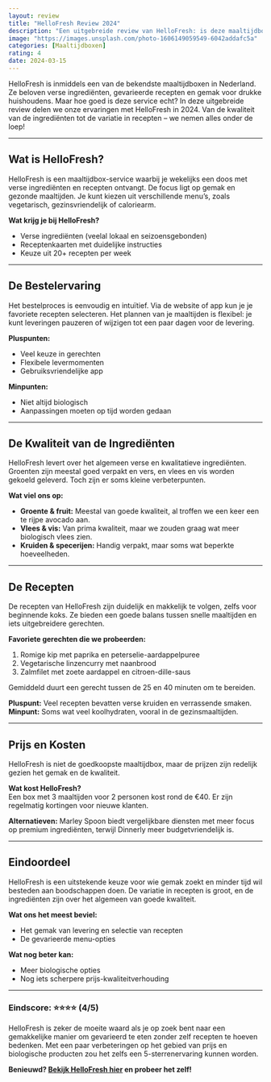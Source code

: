 ```yaml
---
layout: review
title: "HelloFresh Review 2024"
description: "Een uitgebreide review van HelloFresh: is deze maaltijdbox de moeite waard?"
image: "https://images.unsplash.com/photo-1606149059549-6042addafc5a"
categories: [Maaltijdboxen]
rating: 4
date: 2024-03-15
---
```


HelloFresh is inmiddels een van de bekendste maaltijdboxen in Nederland. Ze beloven verse ingrediënten, gevarieerde recepten en gemak voor drukke huishoudens. Maar hoe goed is deze service echt? In deze uitgebreide review delen we onze ervaringen met HelloFresh in 2024. Van de kwaliteit van de ingrediënten tot de variatie in recepten – we nemen alles onder de loep!

---

## Wat is HelloFresh?
HelloFresh is een maaltijdbox-service waarbij je wekelijks een doos met verse ingrediënten en recepten ontvangt. De focus ligt op gemak en gezonde maaltijden. Je kunt kiezen uit verschillende menu’s, zoals vegetarisch, gezinsvriendelijk of caloriearm.

**Wat krijg je bij HelloFresh?**  
- Verse ingrediënten (veelal lokaal en seizoensgebonden)  
- Receptenkaarten met duidelijke instructies  
- Keuze uit 20+ recepten per week  

---

## De Bestelervaring  
Het bestelproces is eenvoudig en intuïtief. Via de website of app kun je je favoriete recepten selecteren. Het plannen van je maaltijden is flexibel: je kunt leveringen pauzeren of wijzigen tot een paar dagen voor de levering.  

**Pluspunten:**  
- Veel keuze in gerechten  
- Flexibele levermomenten  
- Gebruiksvriendelijke app  

**Minpunten:**  
- Niet altijd biologisch  
- Aanpassingen moeten op tijd worden gedaan  

---

## De Kwaliteit van de Ingrediënten  
HelloFresh levert over het algemeen verse en kwalitatieve ingrediënten. Groenten zijn meestal goed verpakt en vers, en vlees en vis worden gekoeld geleverd. Toch zijn er soms kleine verbeterpunten.  

**Wat viel ons op:**  
- **Groente & fruit:** Meestal van goede kwaliteit, al troffen we een keer een te rijpe avocado aan.  
- **Vlees & vis:** Van prima kwaliteit, maar we zouden graag wat meer biologisch vlees zien.  
- **Kruiden & specerijen:** Handig verpakt, maar soms wat beperkte hoeveelheden.  

---

## De Recepten  
De recepten van HelloFresh zijn duidelijk en makkelijk te volgen, zelfs voor beginnende koks. Ze bieden een goede balans tussen snelle maaltijden en iets uitgebreidere gerechten.  

**Favoriete gerechten die we probeerden:**  
1. Romige kip met paprika en peterselie-aardappelpuree  
2. Vegetarische linzencurry met naanbrood  
3. Zalmfilet met zoete aardappel en citroen-dille-saus  

Gemiddeld duurt een gerecht tussen de 25 en 40 minuten om te bereiden.  

**Pluspunt:** Veel recepten bevatten verse kruiden en verrassende smaken.  
**Minpunt:** Soms wat veel koolhydraten, vooral in de gezinsmaaltijden.  

---

## Prijs en Kosten  
HelloFresh is niet de goedkoopste maaltijdbox, maar de prijzen zijn redelijk gezien het gemak en de kwaliteit.  

**Wat kost HelloFresh?**  
Een box met 3 maaltijden voor 2 personen kost rond de €40. Er zijn regelmatig kortingen voor nieuwe klanten.  

**Alternatieven:** Marley Spoon biedt vergelijkbare diensten met meer focus op premium ingrediënten, terwijl Dinnerly meer budgetvriendelijk is.  

---

## Eindoordeel  
HelloFresh is een uitstekende keuze voor wie gemak zoekt en minder tijd wil besteden aan boodschappen doen. De variatie in recepten is groot, en de ingrediënten zijn over het algemeen van goede kwaliteit.  

**Wat ons het meest beviel:**  
- Het gemak van levering en selectie van recepten  
- De gevarieerde menu-opties  

**Wat nog beter kan:**  
- Meer biologische opties  
- Nog iets scherpere prijs-kwaliteitverhouding  

---

### Eindscore: ⭐⭐⭐⭐ (4/5)  
HelloFresh is zeker de moeite waard als je op zoek bent naar een gemakkelijke manier om gevarieerd te eten zonder zelf recepten te hoeven bedenken. Met een paar verbeteringen op het gebied van prijs en biologische producten zou het zelfs een 5-sterrenervaring kunnen worden.  

**Benieuwd? [Bekijk HelloFresh hier](https://www.hellofresh.nl) en probeer het zelf!**
